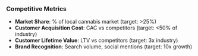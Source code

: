 ### Competitive Metrics
- **Market Share**: % of local cannabis market (target: >25%)
- **Customer Acquisition Cost**: CAC vs competitors (target: <50% of industry)
- **Customer Lifetime Value**: LTV vs competitors (target: 3x industry)
- **Brand Recognition**: Search volume, social mentions (target: 10x growth)
